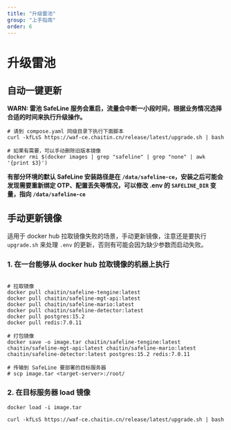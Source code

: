 ```yaml
---
title: "升级雷池"
group: "上手指南"
order: 6
---
```


# 升级雷池

## 自动一键更新

**WARN: 雷池 SafeLine 服务会重启，流量会中断一小段时间，根据业务情况选择合适的时间来执行升级操作。**

```shell
# 请到 compose.yaml 同级目录下执行下面脚本
curl -kfLsS https://waf-ce.chaitin.cn/release/latest/upgrade.sh | bash

# 如果有需要，可以手动删除旧版本镜像
docker rmi $(docker images | grep "safeline" | grep "none" | awk '{print $3}')
```
**有部分环境的默认 SafeLine 安装路径是在 `/data/safeline-ce`，安装之后可能会发现需要重新绑定 OTP、配置丢失等情况，可以修改 .env 的 `SAFELINE_DIR` 变量，指向 `/data/safeline-ce`**

## 手动更新镜像

适用于 docker hub 拉取镜像失败的场景，手动更新镜像，注意还是要执行 `upgrade.sh` 来处理 `.env` 的更新，否则有可能会因为缺少参数而启动失败。

### 1. 在一台能够从 docker hub 拉取镜像的机器上执行

```shell

# 拉取镜像
docker pull chaitin/safeline-tengine:latest
docker pull chaitin/safeline-mgt-api:latest
docker pull chaitin/safeline-mario:latest
docker pull chaitin/safeline-detector:latest
docker pull postgres:15.2
docker pull redis:7.0.11

# 打包镜像
docker save -o image.tar chaitin/safeline-tengine:latest chaitin/safeline-mgt-api:latest chaitin/safeline-mario:latest chaitin/safeline-detector:latest postgres:15.2 redis:7.0.11

# 传输到 SafeLine 要部署的目标服务器
# scp image.tar <target-server>:/root/
```
### 2. 在目标服务器 load 镜像

```shell
docker load -i image.tar

curl -kfLsS https://waf-ce.chaitin.cn/release/latest/upgrade.sh | bash
```